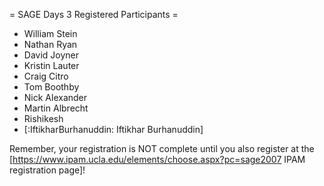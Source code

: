 = SAGE Days 3 Registered Participants =
 * William Stein
 * Nathan Ryan
 * David Joyner
 * Kristin Lauter
 * Craig Citro
 * Tom Boothby
 * Nick Alexander
 * Martin Albrecht
 * Rishikesh
 * [:IftikharBurhanuddin: Iftikhar Burhanuddin]

Remember, your registration is NOT complete until you also register at the 
[https://www.ipam.ucla.edu/elements/choose.aspx?pc=sage2007 IPAM registration page]!
